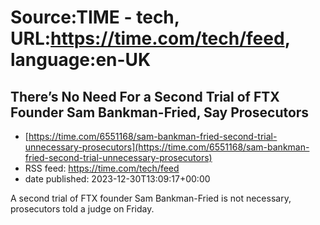 # Source:TIME - tech, URL:https://time.com/tech/feed, language:en-UK

## There’s No Need For a Second Trial of FTX Founder Sam Bankman-Fried, Say Prosecutors
 - [https://time.com/6551168/sam-bankman-fried-second-trial-unnecessary-prosecutors](https://time.com/6551168/sam-bankman-fried-second-trial-unnecessary-prosecutors)
 - RSS feed: https://time.com/tech/feed
 - date published: 2023-12-30T13:09:17+00:00

A second trial of FTX founder Sam Bankman-Fried is not necessary, prosecutors told a judge on Friday.

